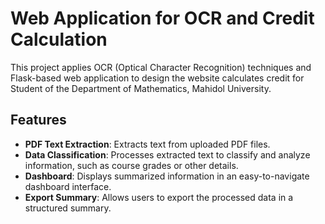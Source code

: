 # Web Application for OCR and Credit Calculation

This project applies OCR (Optical Character Recognition) techniques and Flask-based web application to design the website calculates credit for Student of the Department of Mathematics, Mahidol University.

## Features
- **PDF Text Extraction**: Extracts text from uploaded PDF files.
- **Data Classification**: Processes extracted text to classify and analyze information, such as course grades or other details.
- **Dashboard**: Displays summarized information in an easy-to-navigate dashboard interface.
- **Export Summary**: Allows users to export the processed data in a structured summary.
